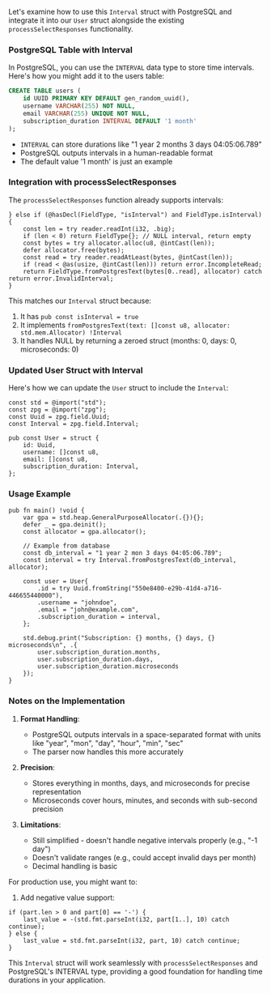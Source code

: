 Let's examine how to use this `Interval` struct with PostgreSQL and integrate it into our `User` struct alongside the existing `processSelectResponses` functionality.

### PostgreSQL Table with Interval

In PostgreSQL, you can use the `INTERVAL` data type to store time intervals. Here's how you might add it to the users table:

```sql
CREATE TABLE users (
    id UUID PRIMARY KEY DEFAULT gen_random_uuid(),
    username VARCHAR(255) NOT NULL,
    email VARCHAR(255) UNIQUE NOT NULL,
    subscription_duration INTERVAL DEFAULT '1 month'
);
```

- `INTERVAL` can store durations like "1 year 2 months 3 days 04:05:06.789"
- PostgreSQL outputs intervals in a human-readable format
- The default value '1 month' is just an example

### Integration with processSelectResponses

The `processSelectResponses` function already supports intervals:

```zig
} else if (@hasDecl(FieldType, "isInterval") and FieldType.isInterval) {
    const len = try reader.readInt(i32, .big);
    if (len < 0) return FieldType{}; // NULL interval, return empty
    const bytes = try allocator.alloc(u8, @intCast(len));
    defer allocator.free(bytes);
    const read = try reader.readAtLeast(bytes, @intCast(len));
    if (read < @as(usize, @intCast(len))) return error.IncompleteRead;
    return FieldType.fromPostgresText(bytes[0..read], allocator) catch return error.InvalidInterval;
}
```

This matches our `Interval` struct because:
1. It has `pub const isInterval = true`
2. It implements `fromPostgresText(text: []const u8, allocator: std.mem.Allocator) !Interval`
3. It handles NULL by returning a zeroed struct (months: 0, days: 0, microseconds: 0)

### Updated User Struct with Interval

Here's how we can update the `User` struct to include the `Interval`:

```zig
const std = @import("std");
const zpg = @import("zpg");
const Uuid = zpg.field.Uuid;
const Interval = zpg.field.Interval;

pub const User = struct {
    id: Uuid,
    username: []const u8,
    email: []const u8,
    subscription_duration: Interval,
};
```

### Usage Example

```zig
pub fn main() !void {
    var gpa = std.heap.GeneralPurposeAllocator(.{}){};
    defer _ = gpa.deinit();
    const allocator = gpa.allocator();

    // Example from database
    const db_interval = "1 year 2 mon 3 days 04:05:06.789";
    const interval = try Interval.fromPostgresText(db_interval, allocator);

    const user = User{
        .id = try Uuid.fromString("550e8400-e29b-41d4-a716-446655440000"),
        .username = "johndoe",
        .email = "john@example.com",
        .subscription_duration = interval,
    };

    std.debug.print("Subscription: {} months, {} days, {} microseconds\n", .{
        user.subscription_duration.months,
        user.subscription_duration.days,
        user.subscription_duration.microseconds
    });
}
```

### Notes on the Implementation

1. **Format Handling**:
   - PostgreSQL outputs intervals in a space-separated format with units like "year", "mon", "day", "hour", "min", "sec"
   - The parser now handles this more accurately

2. **Precision**:
   - Stores everything in months, days, and microseconds for precise representation
   - Microseconds cover hours, minutes, and seconds with sub-second precision

3. **Limitations**:
   - Still simplified - doesn't handle negative intervals properly (e.g., "-1 day")
   - Doesn't validate ranges (e.g., could accept invalid days per month)
   - Decimal handling is basic

For production use, you might want to:
1. Add negative value support:
```zig
if (part.len > 0 and part[0] == '-') {
    last_value = -(std.fmt.parseInt(i32, part[1..], 10) catch continue);
} else {
    last_value = std.fmt.parseInt(i32, part, 10) catch continue;
}
```


This `Interval` struct will work seamlessly with `processSelectResponses` and PostgreSQL's INTERVAL type, providing a good foundation for handling time durations in your application.
